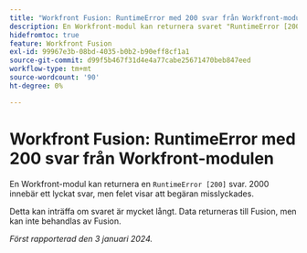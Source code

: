 ```yaml
---
title: "Workfront Fusion: RuntimeError med 200 svar från Workfront-modulen"
description: En Workfront-modul kan returnera svaret "RuntimeError [200]". 2000 innebär ett lyckat svar, men felet visar att begäran misslyckades.
hidefromtoc: true
feature: Workfront Fusion
exl-id: 99967e3b-08bd-4035-b0b2-b90eff8cf1a1
source-git-commit: d99f5b467f31d4e4a77cabe25671470beb847eed
workflow-type: tm+mt
source-wordcount: '90'
ht-degree: 0%

---
```


# Workfront Fusion: RuntimeError med 200 svar från Workfront-modulen

<!--

>[!NOTE]
>
>This issue was fixed on May 9, 2024.

-->

En Workfront-modul kan returnera en `RuntimeError [200]` svar. 2000 innebär ett lyckat svar, men felet visar att begäran misslyckades.

Detta kan inträffa om svaret är mycket långt. Data returneras till Fusion, men kan inte behandlas av Fusion.

_Först rapporterad den 3 januari 2024._
